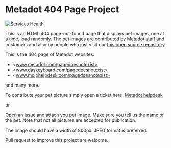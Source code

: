 # Metadot 404 Page Project

[![Services Health](https://fqda628gryg.montastic.io/badge)](https://fqda628gryg.montastic.io)

This is an HTML 404 page-not-found page that displays pet images, one at a time, load randomly.
The pet images are contributed by Metadot staff and customers and also by people who just visit
our [this open source repository](https://github.com/metadot/metadot-404-page).

This is the 404 page of Metadot websites:

- <www.metadot.com/pagedoesnotexist>
- <www.daskeyboard.com/pagedoesnotexist>
- <www.mojohelpdesk.com/pagedoesnotexist>

and many more.

To contribute your pet picture simply open a ticket here:
[Metadot helpdesk](https://support.metadot.com/mytickets/create#/ticket-form/61596)

or

[Open an issue and attach you pet image](https://github.com/metadot/metadot-404-page/issues/new).
Make sure you tell us the name of the pet. Note that not all pictures are accepted for publication.

The image should have a width of 800px.  JPEG format is preferred.

Pull request to improve this project are welcome.
